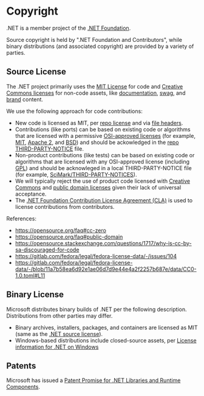 # Copyright

.NET is a member project of the [.NET Foundation](http://www.dotnetfoundation.org/).

Source copyright is held by ".NET Foundation and Contributors", while binary distributions (and associated copyright) are provided by a variety of parties.

## Source License

The .NET project primarily uses the [MIT License](https://opensource.org/licenses/MIT) for code and [Creative Commons licenses](https://creativecommons.org/) for non-code assets, like [documentation](https://github.com/dotnet/docs/), [swag](https://github.com/dotnet/swag), and [brand](https://github.com/dotnet/brand) content.

We use the following approach for code contributions:

- New code is licensed as MIT, per [repo license](/LICENSE.TXT) and via [file headers](/src/libraries/System.Private.CoreLib/src/System/Collections/Generic/List.cs).
- Contributions (like ports) can be based on existing code or algorithms that are licensed with a permissive [OSI-approved licenses](https://opensource.org/licenses) (for example, [MIT](https://opensource.org/licenses/MIT), [Apache 2](https://opensource.org/licenses/Apache-2.0), and [BSD](https://opensource.org/licenses/BSD-3-Clause)) and should be ackowledged in the [repo THIRD-PARTY-NOTICE](/THIRD-PARTY-NOTICES.TXT) file.
- Non-product contributions (like tests) can be based on existing code or algorithms that are licensed with any OSI-approved license (including [GPL](https://opensource.org/licenses/GPL-2.0)) and should be acknowleged in a local THIRD-PARTY-NOTICE file (for example, [SciMark/THIRD-PARTY-NOTICES](/src/tests/JIT/Performance/CodeQuality/SciMark/THIRD-PARTY-NOTICES)).
- We will typically reject the use of product code licensed with [Creative Commons](https://creativecommons.org/) and [public domain licenses](https://en.wikipedia.org/wiki/Public-domain-equivalent_license) given their lack of universal acceptance.
- The [.NET Foundation Contribution License Agreement (CLA)](https://cla.dotnetfoundation.org) is used to license contributions from contributors.

References:

- https://opensource.org/faq#cc-zero
- https://opensource.org/faq#public-domain
- https://opensource.stackexchange.com/questions/1717/why-is-cc-by-sa-discouraged-for-code
- https://gitlab.com/fedora/legal/fedora-license-data/-/issues/104
- https://gitlab.com/fedora/legal/fedora-license-data/-/blob/11a7b58ea6d92e1ae06d7d9e44e4a2f2257b687e/data/CC0-1.0.toml#L11

## Binary License

Microsoft distributes binary builds of .NET per the following description. Distributions from other parties may differ.

- Binary archives, installers, packages, and containers are licensed as MIT (same as the [.NET source license](https://github.com/dotnet/core/blob/master/LICENSE.TXT)).
- Windows-based distributions include closed-source assets, per [License information for .NET on Windows](https://github.com/dotnet/core/blob/main/license-information-windows.md)

## Patents

Microsoft has issued a [Patent Promise for .NET Libraries and Runtime Components](/PATENTS.TXT).
